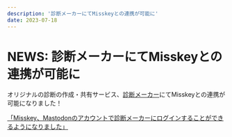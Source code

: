```yaml
---
description: '診断メーカーにてMisskeyとの連携が可能に'
date: 2023-07-18
---
```


# NEWS: 診断メーカーにてMisskeyとの連携が可能に

オリジナルの診断の作成・共有サービス、[診断メーカー](https://shindanmaker.com/)にてMisskeyとの連携が可能になりました！

[「Misskey、Mastodonのアカウントで診断メーカーにログインすることができるようになりました」](https://shindanmaker.com/articles/G9OBV7W23MlDpAvy)
